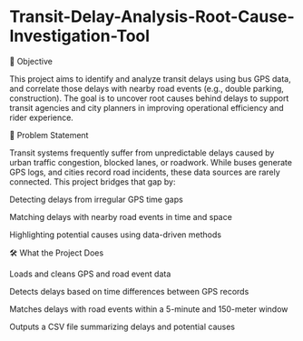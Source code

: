 # Transit-Delay-Analysis-Root-Cause-Investigation-Tool

📌 Objective

This project aims to identify and analyze transit delays using bus GPS data, and correlate those delays with nearby road events (e.g., double parking, construction). The goal is to uncover root causes behind delays to support transit agencies and city planners in improving operational efficiency and rider experience.

🧩 Problem Statement

Transit systems frequently suffer from unpredictable delays caused by urban traffic congestion, blocked lanes, or roadwork. While buses generate GPS logs, and cities record road incidents, these data sources are rarely connected. This project bridges that gap by:

Detecting delays from irregular GPS time gaps

Matching delays with nearby road events in time and space

Highlighting potential causes using data-driven methods

🛠 What the Project Does

Loads and cleans GPS and road event data

Detects delays based on time differences between GPS records

Matches delays with road events within a 5-minute and 150-meter window

Outputs a CSV file summarizing delays and potential causes



